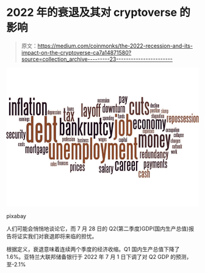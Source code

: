# 2022 年的衰退及其对 cryptoverse 的影响

> 原文：<https://medium.com/coinmonks/the-2022-recession-and-its-impact-on-the-cryptoverse-ca7a14871580?source=collection_archive---------23----------------------->

![](img/2248fa2988e7bf608d33ea9bdd708206.png)

pixabay

人们可能会悄悄地谈论它，而 7 月 28 日的 Q2(第二季度)GDP(国内生产总值)报告将证实我们对衰退即将来临的担忧。

根据定义，衰退意味着连续两个季度的经济收缩。Q1 国内生产总值下降了 1.6%。亚特兰大联邦储备银行于 2022 年 7 月 1 日下调了对 Q2 GDP 的预测，至-2.1%